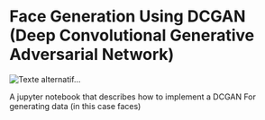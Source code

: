 # Face Generation Using DCGAN (Deep Convolutional Generative Adversarial Network)
![Texte alternatif…](https://cdn-images-1.medium.com/max/1600/1*Mw2c3eY5khtXafe5W-Ms_w.jpeg)

A jupyter notebook that describes how to implement a DCGAN For generating data (in this case faces)

